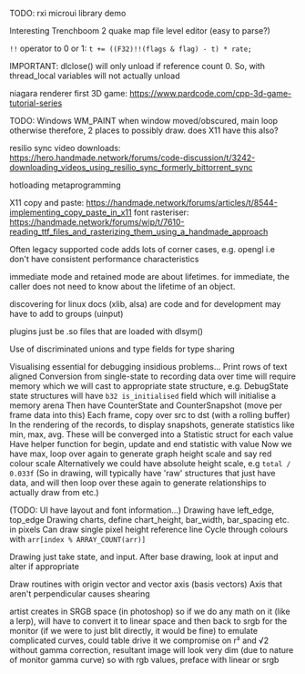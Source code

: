 <!-- SPDX-License-Identifier: zlib-acknowledgement -->

TODO: rxi microui library demo

Interesting Trenchboom 2 quake map file level editor (easy to parse?)

`!!` operator to 0 or 1: `t += ((F32)!!(flags & flag) - t) * rate;` 

IMPORTANT: dlclose() will only unload if reference count 0. So, with thread_local variables
will not actually unload

niagara renderer first
3D game: https://www.pardcode.com/cpp-3d-game-tutorial-series

TODO: Windows WM_PAINT when window moved/obscured, main loop otherwise
therefore, 2 places to possibly draw. does X11 have this also?

resilio sync video downloads: https://hero.handmade.network/forums/code-discussion/t/3242-downloading_videos_using_resilio_sync_formerly_bittorrent_sync

hotloading
metaprogramming

X11 copy and paste: https://handmade.network/forums/articles/t/8544-implementing_copy_paste_in_x11
font rasteriser: https://handmade.network/forums/wip/t/7610-reading_ttf_files_and_rasterizing_them_using_a_handmade_approach 

Often legacy supported code adds lots of corner cases, e.g. opengl
i.e  don't have consistent performance characteristics

immediate mode and retained mode are about lifetimes. 
for immediate, the caller does not need to know about the lifetime of an object.

discovering for linux docs (xlib, alsa) are code and for 
development may have to add to groups (uinput) 

plugins just be .so files that are loaded with dlsym()

Use of discriminated unions and type fields for type sharing

Visualising essential for debugging insidious problems...
Print rows of text aligned
Conversion from single-state to recording data over time will require memory which we will cast to appropriate state structure, 
e.g. DebugState 
state structures will have `b32 is_initialised` field which will initialise a memory arena
Then have CounterState and CounterSnapshot (move per frame data into this)
Each frame, copy over src to dst (with a rolling buffer)
In the rendering of the records, to display snapshots, generate statistics like min, max, avg.
These will be converged into a Statistic struct for each value
Have helper function for begin, update and end statistic with value
Now we have max, loop over again to generate graph height scale and say red colour scale
Alternatively we could have absolute height scale, e.g `total / 0.033f`
(So in drawing, will typically have 'raw' structures that just have data, and will then
loop over these again to generate relationships to actually draw from etc.)

(TODO: UI have layout and font information...)
Drawing have left_edge, top_edge
Drawing charts, define chart_height, bar_width, bar_spacing etc. in pixels
Can draw single pixel height reference line
Cycle through colours with `arr[index % ARRAY_COUNT(arr)]`

Drawing just take state, and input.
After base drawing, look at input and alter if appropriate

Draw routines with origin vector and vector axis (basis vectors)
Axis that aren't perpendicular causes shearing

artist creates in SRGB space (in photoshop) 
so if we do any math on it (like a lerp), 
will have to convert it to linear space and then back to srgb for the monitor (if we were to just blit directly, it would be fine)
to emulate complicated curves, could table drive it
we compromise on r² and √2
without gamma correction, resultant image will look very dim (due to nature of monitor gamma curve) 
so with rgb values, preface with linear or srgb
